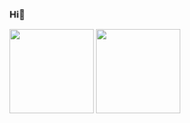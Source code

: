 ### Hi👋

<div>
  <img height="149em" src="https://github-readme-stats.vercel.app/api?username=Zenitsu777&theme=midnight-purple"/>
  <img height="149em" src="https://github-readme-stats.vercel.app/api/top-langs/?username=Zenitsu777&layout=compact&langs_count=7&theme=midnight-purple "/>
</div>
